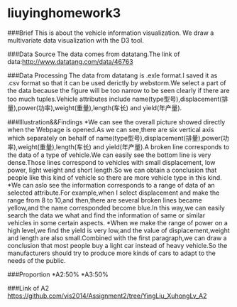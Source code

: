 ﻿liuyinghomework3
================

###Brief
This is about the vehicle information visualization. We draw a multivariate data visualization with the D3 tool.

###Data Source
The data comes from datatang.The link of data:http://www.datatang.com/data/46763

###Data Processing
The data from datatang is .exle format.I saved it as .csv format so that it can be used derictly by webstorm.We select a part of the data because the figure will be too narrow to be seen clearly if there are too much tuples.Vehicle attributes include name(type型号),displacement(排量),power(功率),weight(重量),length(车长) and yield(年产量).

###Illustration&&Findings
*We can see the overall picture showed directly when the Webpage is opened.As we can see,there are six vertical axis which separately on behalf of name(type型号),displacement(排量),power(功率),weight(重量),length(车长) and yield(年产量).A broken line corresponds to the data of a type of vehicle.We can easily see the bottom line is very dense.Those lines  correspond to vehicles with small displacement, low power, light weight and short length.So we can obtain a conclusion that people like this kind of vehicle so there are more vehicle type in this kind. 
*We can aslo see the information corresponds to a range of data of an selected attribute.For example,when I select displacement and make the range from 8 to 10,and then,there are several broken lines became yellow,and the name corresponded become blue.In this way,we can easily search the data we what and find the information of same or similar vehicles in some certain aspects. 
*When we make the range of power on a high level,we find the yield is very low,and the  value of displacement,weight and length are also small.Combined with the first paragraph,we can draw a conclusion that most people buy a light car instead of heavy vehicle.So the manufacturers should try to produce more kinds of cars to adapt to the needs of the public. 

###Proportion
*A2:50% 
*A3:50% 

###Link of A2
https://github.com/vis2014/Assignment2/tree/YingLiu_XuhongLv_A2 

